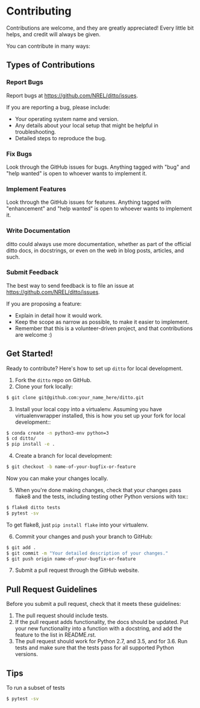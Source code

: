 # Contributing

Contributions are welcome, and they are greatly appreciated! Every
little bit helps, and credit will always be given.

You can contribute in many ways:

## Types of Contributions

### Report Bugs

Report bugs at https://github.com/NREL/ditto/issues.

If you are reporting a bug, please include:

* Your operating system name and version.
* Any details about your local setup that might be helpful in troubleshooting.
* Detailed steps to reproduce the bug.

### Fix Bugs

Look through the GitHub issues for bugs. Anything tagged with "bug"
and "help wanted" is open to whoever wants to implement it.

### Implement Features

Look through the GitHub issues for features. Anything tagged with "enhancement"
and "help wanted" is open to whoever wants to implement it.

### Write Documentation

ditto could always use more documentation, whether as part of the
official ditto docs, in docstrings, or even on the web in blog posts,
articles, and such.

### Submit Feedback

The best way to send feedback is to file an issue at https://github.com/NREL/ditto/issues.

If you are proposing a feature:

* Explain in detail how it would work.
* Keep the scope as narrow as possible, to make it easier to implement.
* Remember that this is a volunteer-driven project, and that contributions
  are welcome :)

## Get Started!

Ready to contribute? Here's how to set up `ditto` for local development.

1. Fork the `ditto` repo on GitHub.
2. Clone your fork locally:

```bash
$ git clone git@github.com:your_name_here/ditto.git
```

3. Install your local copy into a virtualenv. Assuming you have virtualenvwrapper installed, this is how you set up your fork for local development::

```bash
$ conda create -n python3-env python=3
$ cd ditto/
$ pip install -e .
```

4. Create a branch for local development:

```bash
$ git checkout -b name-of-your-bugfix-or-feature
```

Now you can make your changes locally.

5. When you're done making changes, check that your changes pass flake8 and the tests, including testing other Python versions with tox::

```bash
$ flake8 ditto tests
$ pytest -sv
```

To get flake8, just `pip install flake` into your virtualenv.

6. Commit your changes and push your branch to GitHub:

```bash
$ git add .
$ git commit -m "Your detailed description of your changes."
$ git push origin name-of-your-bugfix-or-feature
```

7. Submit a pull request through the GitHub website.

## Pull Request Guidelines

Before you submit a pull request, check that it meets these guidelines:

1. The pull request should include tests.
2. If the pull request adds functionality, the docs should be updated. Put
   your new functionality into a function with a docstring, and add the
   feature to the list in README.rst.
3. The pull request should work for Python 2.7, and 3.5, and for 3.6. Run tests and make sure that the tests pass for all supported Python versions.

## Tips

To run a subset of tests

```bash
$ pytest -sv
```



